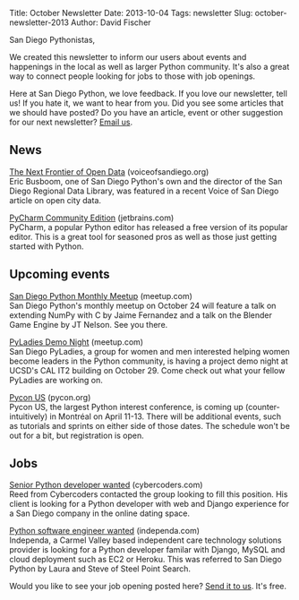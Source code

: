 Title: October Newsletter
Date: 2013-10-04
Tags: newsletter
Slug: october-newsletter-2013
Author: David Fischer


San Diego Pythonistas,

We created this newsletter to inform our users about events and happenings
in the local as well as larger Python community. It's also a great way to
connect people looking for jobs to those with job openings.

Here at San Diego Python, we love feedback. If you love our newsletter,
tell us! If you hate it, we want to hear from you. Did you see some articles
that we should have posted? Do you have an article, event or other suggestion
for our next newsletter? [Email us][email-us].

[email-us]: mailto:sandiegopython@gmail.com


News
----

[The Next Frontier of Open Data][open-data] (voiceofsandiego.org) <br />
Eric Busboom, one of San Diego Python's own and the director of the San
Diego Regional Data Library, was featured in a recent Voice of San Diego
article on open city data.

[open-data]: http://voiceofsandiego.org/2013/10/02/the-next-frontier-of-open-data/


[PyCharm Community Edition][pycharm-community] (jetbrains.com) <br />
PyCharm, a popular Python editor has released a free version of its popular
editor. This is a great tool for seasoned pros as well as those just getting
started with Python.

[pycharm-community]: http://www.jetbrains.com/pycharm/whatsnew/index.html


Upcoming events
---------------

[San Diego Python Monthly Meetup][monthly-meetup] (meetup.com) <br />
San Diego Python's monthly meetup on October 24 will feature a talk on
extending NumPy with C by Jaime Fernandez and a talk on the Blender Game
Engine by JT Nelson. See you there.

[monthly-meetup]: http://www.meetup.com/pythonsd/events/138281092/


[PyLadies Demo Night][pyladies-demo-night] (meetup.com) <br />
San Diego PyLadies, a group for women and men interested helping women become
leaders in the Python community, is having a project demo night at UCSD's CAL
IT2 building on October 29. Come check out what your fellow PyLadies are
working on.

[pyladies-demo-night]: http://www.meetup.com/sd-pyladies/events/130229932/


[Pycon US][pycon-us] (pycon.org) <br />
Pycon US, the largest Python interest conference, is coming up
(counter-intuitively) in Montréal on April 11-13. There will be additional
events, such as tutorials and sprints on either side of those dates. The
schedule won't be out for a bit, but registration is open.

[pycon-us]: https://us.pycon.org/2014/


Jobs
----

[Senior Python developer wanted][senior-python-dev] (cybercoders.com) <br />
Reed from Cybercoders contacted the group looking to fill this position.
His client is looking for a Python developer with web and Django
experience for a San Diego company in the online dating space.

[senior-python-dev]: http://www.cybercoders.com/senior-python-developer-job-127346


[Python software engineer wanted][python-software-dev] (independa.com) <br />
Independa, a Carmel Valley based independent care technology solutions
provider is looking for a Python developer familar with Django, MySQL and
cloud deployment such as EC2 or Heroku. This was referred to San Diego Python
by Laura and Steve of Steel Point Search.

[python-software-dev]: http://www.independa.com/careers


Would you like to see your job opening posted here? [Send it to us][send-it].
It's free.

[send-it]: mailto:sandiegopython@gmail.com